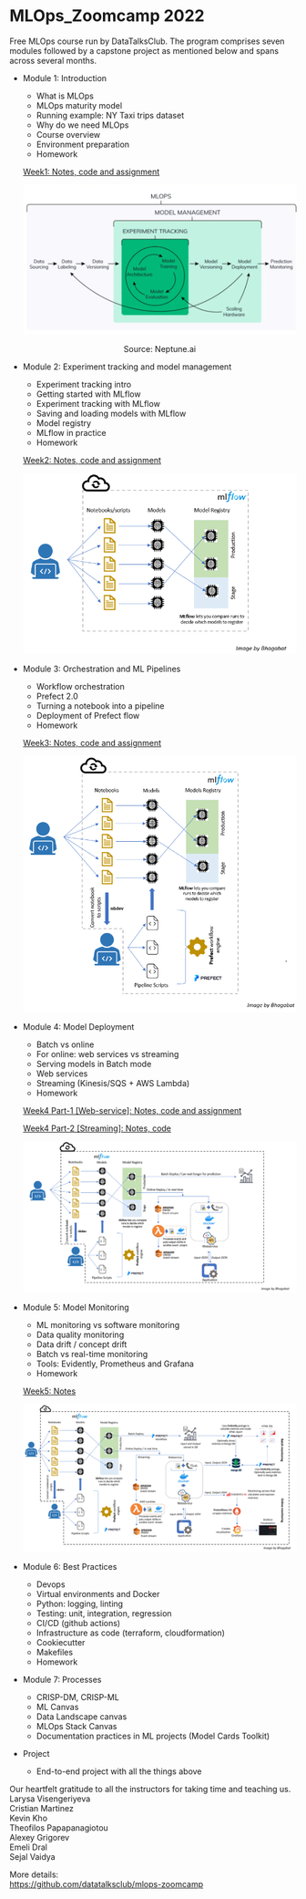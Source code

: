 # MLOps_Zoomcamp 2022


Free MLOps course run by DataTalksClub. The program comprises seven modules followed by a capstone project as mentioned below and spans across several months.
* Module 1: Introduction
    * What is MLOps
    * MLOps maturity model
    * Running example: NY Taxi trips dataset
    * Why do we need MLOps
    * Course overview
    * Environment preparation
    * Homework

    [Week1: Notes, code and assignment](https://github.com/BPrasad123/MLOps_Zoomcamp/tree/main/Week1)
  
    ![](/Week1/imgs/neptune-mlops.png "Source: Neptune.ai")
    <p align = "center">
    Source: Neptune.ai
    </p>

* Module 2: Experiment tracking and model management
    * Experiment tracking intro
    * Getting started with MLflow
    * Experiment tracking with MLflow
    * Saving and loading models with MLflow
    * Model registry
    * MLflow in practice
    * Homework  
  
    [Week2: Notes, code and assignment](https://github.com/BPrasad123/MLOps_Zoomcamp/tree/main/Week2)

    ![](/Week2/img/experiment-tracking-mlops-v3.png)



* Module 3: Orchestration and ML Pipelines
    * Workflow orchestration
    * Prefect 2.0
    * Turning a notebook into a pipeline
    * Deployment of Prefect flow
    * Homework
  
    [Week3: Notes, code and assignment](https://github.com/BPrasad123/MLOps_Zoomcamp/tree/main/Week3)

    ![](/Week3/img/mlfowandprefect3.png)

* Module 4: Model Deployment
    * Batch vs online
    * For online: web services vs streaming
    * Serving models in Batch mode
    * Web services
    * Streaming (Kinesis/SQS + AWS Lambda)
    * Homework  

    [Week4 Part-1 [Web-service]: Notes, code and assignment](https://github.com/BPrasad123/MLOps_Zoomcamp/tree/main/Week4)  


    [Week4 Part-2 [Streaming]: Notes, code](https://github.com/BPrasad123/MLOps_Zoomcamp/tree/main/Week4/streaming)

    ![](/Week4/img/predwebservice.png)


* Module 5: Model Monitoring
    * ML monitoring vs software monitoring
    * Data quality monitoring
    * Data drift / concept drift
    * Batch vs real-time monitoring
    * Tools: Evidently, Prometheus and Grafana
    * Homework
  
    [Week5: Notes](https://github.com/BPrasad123/MLOps_Zoomcamp/tree/main/Week5)  

    ![](/Week5/imgs/complete_architecture_v3.png)

* Module 6: Best Practices
    * Devops
    * Virtual environments and Docker
    * Python: logging, linting
    * Testing: unit, integration, regression
    * CI/CD (github actions)
    * Infrastructure as code (terraform, cloudformation)
    * Cookiecutter
    * Makefiles
    * Homework  
  
* Module 7: Processes
    * CRISP-DM, CRISP-ML
    * ML Canvas
    * Data Landscape canvas
    * MLOps Stack Canvas
    * Documentation practices in ML projects (Model Cards Toolkit)


* Project
    * End-to-end project with all the things above
  
Our heartfelt gratitude to all the instructors for taking time and teaching us.  
Larysa Visengeriyeva  
Cristian Martinez  
Kevin Kho  
Theofilos Papapanagiotou  
Alexey Grigorev  
Emeli Dral  
Sejal Vaidya  

More details:  
https://github.com/datatalksclub/mlops-zoomcamp

